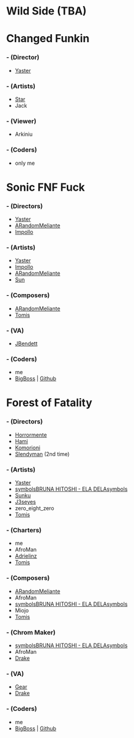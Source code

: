 # Wild Side (TBA)

# Changed Funkin
### - (Director)
- [Yaster](https://twitter.com/YasterWolly)

### - (Artists)
- [Star](https://twitter.com/StarUmbreon1)  
- Jack

### - (Viewer)
- Arkiniu

### - (Coders)
- only me

# Sonic FNF Fuck
### - (Directors)
- [Yaster](https://twitter.com/YasterWolly)
- [ARandomMeliante](https://twitter.com/UmMeliante69lol)
- [Impollo](https://twitter.com/Apollo_X3)

### - (Artists)
- [Yaster](https://twitter.com/YasterWolly)
- [Impollo](https://twitter.com/Apollo_X3)
- [ARandomMeliante](https://twitter.com/UmMeliante69lol)
- [Sun](https://twitter.com/Mimi_or_Sunny)

### - (Composers)
- [ARandomMeliante](https://twitter.com/UmMeliante69lol)
- [Tomis](https://twitter.com/Tomis_Turbando)

### - (VA)
- [JBendett](https://twitter.com/JBendett)

### - (Coders)
- me
- [BigBoss](https://twitter.com/TheBigBoss050)  |  [Github](https://github.com/TheBigB0ss)

# Forest of Fatality 
### - (Directors)
- [Horrormente](https://twitter.com/horrormente)
- [Hami](https://twitter.com/V2Drezim)
- [Komorioni](https://twitter.com/yumekomo_)
- [Slendyman](https://twitter.com/TSlendyman)  (2nd time)
### - (Artists)
- [Yaster](https://twitter.com/YasterWolly)
- [symbolsBRUNA HITOSHI - ELA DELAsymbols](https://twitter.com/BT_Drawings)
- [Sunku](https://twitter.com/ItzSunku)
- [J3seyes](https://twitter.com/B3arzandoyeah)
- zero_eight_zero
- [Tomis](https://twitter.com/Tomis_Turbando)
### - (Charters)
- me
- AfroMan
- [Adrielinz](https://twitter.com/adrielinz)
- [Tomis](https://twitter.com/Tomis_Turbando)

### - (Composers)
- [ARandomMeliante](https://twitter.com/UmMeliante69lol)
- AfroMan
- [symbolsBRUNA HITOSHI - ELA DELAsymbols](https://twitter.com/BT_Drawings)
- Miojo
- [Tomis](https://twitter.com/Tomis_Turbando)

### - (Chrom Maker)
- [symbolsBRUNA HITOSHI - ELA DELAsymbols](https://twitter.com/BT_Drawings)
- AfroMan
- [Drake](https://twitter.com/Twiterfox15)

### - (VA)
- [Gear](https://twitter.com/arthurgod456)
- [Drake](https://twitter.com/Twiterfox15)
### - (Coders)
- me
- [BigBoss](https://twitter.com/TheBigBoss050)  |  [Github](https://github.com/TheBigB0ss)
